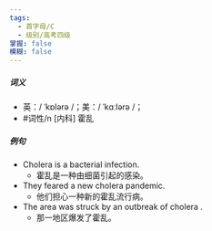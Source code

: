 ```yaml
---
tags:
  - 首字母/C
  - 级别/高考四级
掌握: false
模糊: false
---
```

##### 词义
- 英：/ ˈkɒlərə /；美：/ ˈkɑːlərə /；
- #词性/n [内科] 霍乱
##### 例句
- Cholera is a bacterial infection.
	- 霍乱是一种由细菌引起的感染。
- They feared a new cholera pandemic.
	- 他们担心一种新的霍乱流行病。
- The area was struck by an outbreak of cholera .
	- 那一地区爆发了霍乱。
